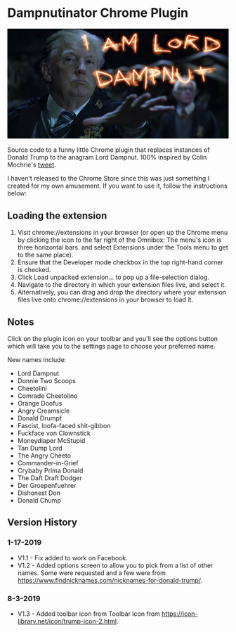 # Dampnutinator Chrome Plugin

![Image of Lord Dampnut](icon.png)

Source code to a funny little Chrome plugin that replaces instances of Donald Trump to the anagram Lord Dampnut.
100% inspired by Colin Mochrie's [tweet](https://twitter.com/colinmochrie/status/822608605434302464?lang=en).

I haven't released to the Chrome Store since this was just something I created for my own amusement. If you want to use it, 
follow the instructions below:

## Loading the extension

1. Visit chrome://extensions in your browser (or open up the Chrome menu by clicking the icon to the far right of the Omnibox:  The menu's icon is three horizontal bars. and select Extensions under the Tools menu to get to the same place).
2. Ensure that the Developer mode checkbox in the top right-hand corner is checked.
3. Click Load unpacked extension… to pop up a file-selection dialog.
4. Navigate to the directory in which your extension files live, and select it.
5. Alternatively, you can drag and drop the directory where your extension files live onto chrome://extensions in your browser to load it.

## Notes
Click on the plugin icon on your toolbar and you'll see the options button which will take you to the settings page to choose your preferred name. 

New names include:
* Lord Dampnut
* Donnie Two Scoops
* Cheetolini
* Comrade Cheetolino
* Orange Doofus
* Angry Creamsicle
* Donald Drumpf
* Fascist, loofa-faced shit-gibbon
* Fuckface von Clownstick
* Moneydiaper McStupid
* Tan Dump Lord
* The Angry Cheeto
* Commander-in-Grief
* Crybaby Prima Donald
* The Daft Draft Dodger
* Der Groepenfuehrer
* Dishonest Don
* Donald Chump

## Version History
### 1-17-2019
- V1.1 - Fix added to work on Facebook.
- V1.2 - Added options screen to allow you to pick from a list of other names. Some were requested and a few were from https://www.findnicknames.com/nicknames-for-donald-trump/. 

### 8-3-2019
- V1.3 - Added toolbar icon from Toolbar Icon from https://icon-library.net/icon/trump-icon-2.html. 
